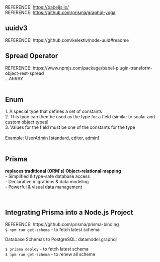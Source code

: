 REFERENCE: https://babeljs.io/<br/>
REFERENCE: https://github.com/prisma/graphql-yoga<br/>
<h2>uuidv3</h2>
REFERENCE: https://github.com/kelektiv/node-uuid#readme<br/>
<h2>Spread Operator</h2>
REFERENCE: https://www.npmjs.com/package/babel-plugin-transform-object-rest-spread<br/>
...ARRAY<br/>
<br/>
<h2>Enum</h2>
1. A special type that defines a set of constants<br/>
2. This tyoe can then be used as the type for a field (similar to scalar and custom object types)<br/>
3. Values for the field must be one of the constants for the type<br/>
<br/>
Example: UserAdmin [standard, editor, admin]<br/>
<br/>
<h2>Prisma</h2>
<p><b>replaces traditional (ORM's) Object-relational mapping</b><br/>
- Simplified & type-safe database access<br/>
- Declarative migrations & data modeling<br/>
- Powerful & visual data management<br/></p>
<br/>
<h2>Integrating Prisma into a Node.js Project</h2>
REFERENCE: https://github.com/prisma/prisma-binding<br/>
<code>$ npm run get-schema</code> - to fetch latest schema<br/>
<p>Database Schemas to PostgreSQL: datamodel.graphql</p>
<code>$ prisma deploy</code> - to fetch latest schema<br/>
<code>$ npm run get-schema</code> - to renew all scheme<br/>